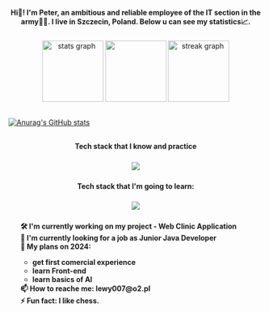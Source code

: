 <p align="center"><b>Hi👋! I'm Peter, an ambitious and reliable employee of the IT section in the army👨‍💻. I live in Szczecin, Poland. Below u can see my statistics📈.</b></p>

###

<div align="center">
  <img src="https://github-readme-stats.vercel.app/api username=lewy007&hide_title=false&hide_rank=false&show_icons=true&include_all_commits=true&count_private=true&disable_animations=false&theme=dark&locale=en&hide_border=true" height="121" alt="stats graph"  />
  <img src="https://github-readme-stats.vercel.app/api/top-langs/?username=lewy007&layout=compact&theme=dark&hide_border=true" height="121"/>
  <img src="https://streak-stats.demolab.com?user=lewy007&locale=en&mode=daily&theme=dark&hide_border=true&date_format=j M[ Y]" height="121" alt="streak graph"  />
</div>

##

[![Anurag's GitHub stats](https://github-readme-stats.vercel.app/api?username=lewy007)](https://github.com/lewy007/github-readme-stats)

##

<h4 align="center">Tech stack that I know and practice</h4>

###

<p align="center">
  <a href="https://skillicons.dev">
    <img src="https://skillicons.dev/icons?i=java,spring,docker,postgres,git,linux,html,css,maven,gradle" />
  </a>
</p>

###

<h4 align="center">Tech stack that I'm going to learn:</h4>

###

<p align="center">
  <a href="https://skillicons.dev">
    <img src="https://skillicons.dev/icons?i=kotlin,kafka,python,tensorflow,mysql,redis,mongodb,kubernetes,go,react,ts,aws" />
  </a>
</p>

###

<h4 align="left">
        <ul style="list-style-type: none;">
            🛠️ I'm currently working on my project - Web Clinic Application<br>
            🤔 I'm currently looking for a job as Junior Java Developer<br>
            📅 My plans on 2024:
            <ul>
                <li>get first comercial experience</li>  
                <li>learn Front-end</li>
                <li>learn basics of AI</li>
            </ul>
            📫 How to reache me: lewy007@o2.pl<br>
            ⚡ Fun fact: I like chess.
        </ul>
    </h4>
